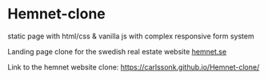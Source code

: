 # Hemnet-clone
static page with html/css & vanilla js with complex responsive form system

Landing page clone for the swedish real estate website [hemnet.se](https://www.hemnet.se/)

Link to the hemnet website clone: https://carlssonk.github.io/Hemnet-clone/

